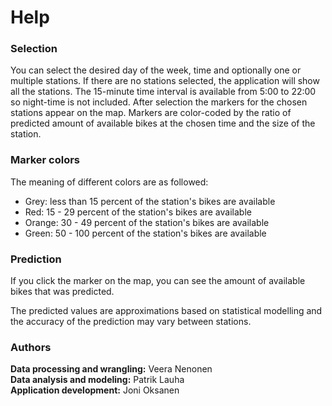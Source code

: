 Help
====

### Selection

You can select the desired day of the week, time and optionally one or
multiple stations. If there are no stations selected, the application
will show all the stations. The 15-minute time interval is available
from 5:00 to 22:00 so night-time is not included. After selection the
markers for the chosen stations appear on the map. Markers are
color-coded by the ratio of predicted amount of available bikes at the
chosen time and the size of the station.

### Marker colors

The meaning of different colors are as followed:

-   Grey: less than 15 percent of the station's bikes are available
-   Red: 15 - 29 percent of the station's bikes are available
-   Orange: 30 - 49 percent of the station's bikes are available
-   Green: 50 - 100 percent of the station's bikes are available

### Prediction

If you click the marker on the map, you can see the amount of available
bikes that was predicted.

The predicted values are approximations based on statistical modelling
and the accuracy of the prediction may vary between stations.

### Authors

**Data processing and wrangling:** Veera Nenonen  
**Data analysis and modeling:** Patrik Lauha  
**Application development:** Joni Oksanen
